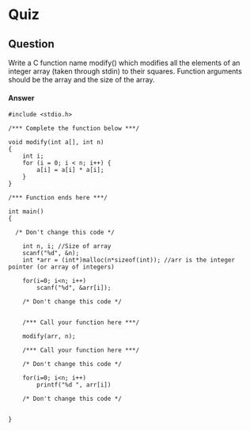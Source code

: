 Quiz
====   

Question
--------  
Write a C function name modify() which modifies all the elements of an integer array (taken through stdin) to their squares. Function arguments should be the array and the size of the array.  

#### Answer  
```  
#include <stdio.h>

/*** Complete the function below ***/

void modify(int a[], int n)
{
    int i;
    for (i = 0; i < n; i++) {
        a[i] = a[i] * a[i];
    }
}

/*** Function ends here ***/

int main()
{

  /* Don't change this code */

	int n, i; //Size of array
    scanf("%d", &n);
    int *arr = (int*)malloc(n*sizeof(int));	//arr is the integer pointer (or array of integers)

	for(i=0; i<n; i++)
		scanf("%d", &arr[i]);

	/* Don't change this code */

	
    /*** Call your function here ***/

	modify(arr, n);

	/*** Call your function here ***/
	
	/* Don't change this code */
	
	for(i=0; i<n; i++)
		printf("%d ", arr[i])
	
	/* Don't change this code */
	
	
}
           
```  